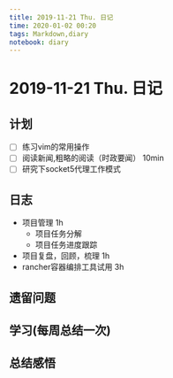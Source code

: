 ```yaml
---
title: 2019-11-21 Thu. 日记
time: 2020-01-02 00:20
tags: Markdown,diary
notebook: diary
---
```

# 2019-11-21 Thu. 日记

## 计划

- [ ] 练习vim的常用操作
- [ ] 阅读新闻,粗略的阅读（时政要闻）  10min
- [ ] 研究下socket5代理工作模式

## 日志

- 项目管理  1h
  - 项目任务分解
  - 项目任务进度跟踪
- 项目复盘，回顾，梳理  1h
- rancher容器编排工具试用  3h

## 遗留问题

## 学习(每周总结一次)

## 总结感悟

